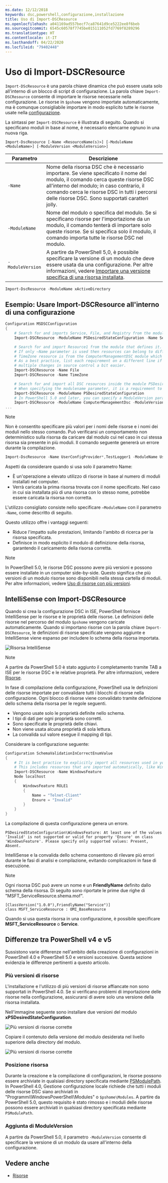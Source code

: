 ```yaml
---
ms.date: 12/12/2018
keywords: dsc,powershell,configurazione,installazione
title: Uso di Import-DSCResource
ms.openlocfilehash: a041169ad557becf7ca87641d9ce5222ee8f6beb
ms.sourcegitcommit: 6545c60578f7745be015111052fd7769f8289296
ms.translationtype: HT
ms.contentlocale: it-IT
ms.lasthandoff: 04/22/2020
ms.locfileid: "79402448"
---
```

# <a name="using-import-dscresource"></a>Uso di Import-DSCResource

`Import-DScResource` è una parola chiave dinamica che può essere usata solo all'interno di un blocco di script di configurazione. La parola chiave `Import-DSCResource` consente di importare le risorse necessarie nella configurazione. Le risorse in `$pshome` vengono importate automaticamente, ma è comunque consigliabile importare in modo esplicito tutte le risorse usate nella [configurazione](Configurations.md).

La sintassi per `Import-DSCResource` è illustrata di seguito.  Quando si specificano moduli in base al nome, è necessario elencarne ognuno in una nuova riga.

```syntax
Import-DscResource [-Name <ResourceName(s)>] [-ModuleName <ModuleName>] [-ModuleVersion <ModuleVersion>]
```

|Parametro  |Descrizione  |
|---------|---------|
|`-Name`|Nome della risorsa DSC che è necessario importare. Se viene specificato il nome del modulo, il comando cerca queste risorse DSC all'interno del modulo; in caso contrario, il comando cerca le risorse DSC in tutti i percorsi delle risorse DSC. Sono supportati caratteri jolly.|
|`-ModuleName`|Nome del modulo o specifica del modulo.  Se si specificano risorse per l'importazione da un modulo, il comando tenterà di importare solo queste risorse. Se si specifica solo il modulo, il comando importa tutte le risorse DSC nel modulo.|
|`-ModuleVersion`|A partire da PowerShell 5,0, è possibile specificare la versione di un modulo che deve essere usata da una configurazione. Per altre informazioni, vedere [Importare una versione specifica di una risorsa installata](sxsresource.md).|

```powershell
Import-DscResource -ModuleName xActiveDirectory
```

## <a name="example-use-import-dscresource-within-a-configuration"></a>Esempio: Usare Import-DSCResource all'interno di una configurazione

```powershell
Configuration MSDSCConfiguration
{
    # Search for and imports Service, File, and Registry from the module PSDesiredStateConfiguration.
    Import-DSCResource -ModuleName PSDesiredStateConfiguration -Name Service, File, Registry

    # Search for and import Resource1 from the module that defines it.
    # If only –Name parameter is used then resources can belong to different PowerShell modules as well.
    # TimeZone resource is from the ComputerManagementDSC module which is not installed by default.
    # As a best practice, list each requirement on a different line if possible.  This makes reviewing
    # multiple changes in source control a bit easier.
    Import-DSCResource -Name File
    Import-DSCResource -Name TimeZone

    # Search for and import all DSC resources inside the module PSDesiredStateConfiguration.
    # When specifying the modulename parameter, it is a requirement to list each on a new line.
    Import-DSCResource -ModuleName PSDesiredStateConfiguration
    # In PowerShell 5.0 and later, you can specify a ModuleVersion parameter
    Import-DSCResource -ModuleName ComputerManagementDsc -ModuleVersion 6.0.0.0
...
```

> [!NOTE]
> Non è consentito specificare più valori per i nomi delle risorse e i nomi dei moduli nello stesso comando. Può verificarsi un comportamento non deterministico sulla risorsa da caricare dal modulo cui nel caso in cui stessa risorsa sia presente in più moduli. Il comando seguente genererà un errore durante la compilazione.
>
> ```powershell
> Import-DscResource -Name UserConfigProvider*,TestLogger1 -ModuleName UserConfigProv,PsModuleForTestLogger
> ```

Aspetti da considerare quando si usa solo il parametro Name:

- È un'operazione a elevato utilizzo di risorse in base al numero di moduli installati nel computer.
- Verrà caricata la prima risorsa trovata con il nome specificato. Nel caso in cui sia installata più di una risorsa con lo stesso nome, potrebbe essere caricata la risorsa non corretta.

L'utilizzo consigliato consiste nello specificare `–ModuleName` con il parametro `-Name`, come descritto di seguito.

Questo utilizzo offre i vantaggi seguenti:

- Riduce l'impatto sulle prestazioni, limitando l'ambito di ricerca per la risorsa specificata.
- Definisce in modo esplicito il modulo di definizione della risorsa, garantendo il caricamento della risorsa corretta.

> [!NOTE]
> In PowerShell 5.0, le risorse DSC possono avere più versioni e possono essere installate in un computer side-by-side. Questo significa che più versioni di un modulo risorse sono disponibili nella stessa cartella di moduli.
> Per altre informazioni, vedere [Uso di risorse con più versioni](sxsresource.md).

## <a name="intellisense-with-import-dscresource"></a>IntelliSense con Import-DSCResource

Quando si crea la configurazione DSC in ISE, PowerShell fornisce IntelliSense per le risorse e le proprietà delle risorse. Le definizioni delle risorse nel percorso del modulo `$pshome` vengono caricate automaticamente. Quando si importano risorse con la parola chiave `Import-DSCResource`, le definizioni di risorse specificate vengono aggiunte e IntelliSense viene espanso per includere lo schema della risorsa importata.

![Risorsa IntelliSense](media/import-dscresource/resource-intellisense.png)

> [!NOTE]
> A partire da PowerShell 5.0 è stato aggiunto il completamento tramite TAB a ISE per le risorse DSC e le relative proprietà. Per altre informazioni, vedere [Risorse](../resources/resources.md).

In fase di compilazione della configurazione, PowerShell usa le definizioni delle risorse importate per convalidare tutti i blocchi di risorse nella configurazione.
Ogni blocco di risorse viene convalidato tramite definizione dello schema della risorsa per le regole seguenti.

- Vengono usate solo le proprietà definite nello schema.
- I tipi di dati per ogni proprietà sono corretti.
- Sono specificate le proprietà delle chiavi.
- Non viene usata alcuna proprietà di sola lettura.
- La convalida sul valore esegue il mapping di tipi.

Considerare la configurazione seguente:

```powershell
Configuration SchemaValidationInCorrectEnumValue
{
    # It is best practice to explicitly import all resources used in your Configuration.
    # This includes resources that are imported automatically, like WindowsFeature.
    Import-DSCResource -Name WindowsFeature
    Node localhost
    {
        WindowsFeature ROLE1
        {
            Name = "Telnet-Client"
            Ensure = "Invalid"
        }
    }
}
```

La compilazione di questa configurazione genera un errore.

```output
PSDesiredStateConfiguration\WindowsFeature: At least one of the values 'Invalid' is not supported or valid for property 'Ensure' on class 'WindowsFeature'. Please specify only supported values: Present, Absent.
```

IntelliSense e la convalida dello schema consentono di rilevare più errori durante le fasi di analisi e compilazione, evitando complicazioni in fase di esecuzione.

> [!NOTE]
> Ogni risorsa DSC può avere un nome e un **FriendlyName** definito dallo schema della risorsa. Di seguito sono riportate le prime due righe di "MSFT_ServiceResource.shema.mof".
> ```syntax
> [ClassVersion("1.0.0"),FriendlyName("Service")]
> class MSFT_ServiceResource : OMI_BaseResource
> ```
> Quando si usa questa risorsa in una configurazione, è possibile specificare **MSFT_ServiceResource** o **Service**.

## <a name="powershell-v4-and-v5-differences"></a>Differenze tra PowerShell v4 e v5

Sussistono varie differenze nell'ambito della creazione di configurazioni in PowerShell 4.0 e PowerShell 5.0 e versioni successive. Questa sezione evidenzia le differenze pertinenti a questo articolo.

### <a name="multiple-resource-versions"></a>Più versioni di risorse

L'installazione e l'utilizzo di più versioni di risorse affiancate non sono supportati in PowerShell 4.0. Se si verificano problemi di importazione delle risorse nella configurazione, assicurarsi di avere solo una versione della risorsa installata.

Nell'immagine seguente sono installare due versioni del modulo **xPSDesiredStateConfiguration**.

![Più versioni di risorse corrette](media/import-dscresource/multiple-resource-versions-broken.png)

Copiare il contenuto della versione del modulo desiderata nel livello superiore della directory del modulo.

![Più versioni di risorse corrette](media/import-dscresource/multiple-resource-versions-fixed.png)

### <a name="resource-location"></a>Posizione risorsa

Durante la creazione e la compilazione di configurazioni, le risorse possono essere archiviate in qualsiasi directory specificata mediante [PSModulePath](/powershell/scripting/developer/module/modifying-the-psmodulepath-installation-path). In PowerShell 4.0, Gestione configurazione locale richiede che tutti i moduli delle risorse DSC siano archiviati in "Programmi\WindowsPowerShell\Modules" o `$pshome\Modules`. A partire da PowerShell 5.0, questo requisito è stato rimosso e i moduli delle risorse possono essere archiviati in qualsiasi directory specificata mediante `PSModulePath`.

### <a name="moduleversion-added"></a>Aggiunta di ModuleVersion

A partire da PowerShell 5.0, il parametro `-ModuleVersion` consente di specificare la versione di un modulo da usare all'interno della configurazione.

## <a name="see-also"></a>Vedere anche

- [Risorse](../resources/resources.md)
